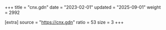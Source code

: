 +++
title = "cnx.gdn"
date = "2023-02-01"
updated = "2025-09-01"
weight = 2992

[extra]
source = "https://cnx.gdn"
ratio = 53
size = 3
+++
